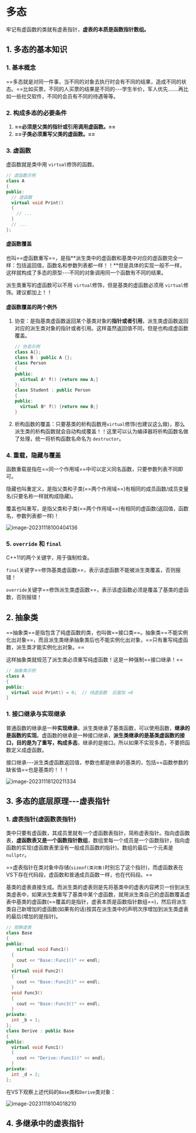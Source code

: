 # 多态

牢记有虚函数的类就有虚表指针，**虚表的本质是函数指针数组。**

## 1. 多态的基本知识

### 1. 基本概念

==多态就是对同一件事，当不同的对象去执行时会有不同的结果，造成不同的状态。==比如买票，不同的人买票的结果是不同的---学生半价，军人优先.......再比如一些社交软件，不同的会员有不同的待遇等等。

### 2. 构成多态的必要条件

1. **==必须是父类的指针或引用调用虚函数。==**
2. **==子类必须重写父类的虚函数。==**

### 3. 虚函数

虚函数就是类中用 `virtual`修饰的函数。

```C++
// 虚函数示例
class A
{
public:
  // 虚函数
  virtual void Print()
  {
    // ...
  }
  // ...
};
```

#### 虚函数覆盖

也叫==虚函数重写==，是指**派生类中的虚函数和基类中对应的虚函数完全一样：包括返回值，函数名和参数列表都一样！！**但是具体的实现一般不一样，这样就构成了多态的原型---不同的对象调用同一个函数有不同的结果。

派生类重写的虚函数可以不用 `virtual`修饰，但是基类的虚函数必须用 `virtual`修饰。建议都加上！！

#### 虚函数覆盖的两个例外

1. 协变：是指基类虚函数返回某个基类对象的**指针或者引用**，派生类虚函数返回对应的派生类对象的指针或者引用。这样虽然返回值不同，但是也构成虚函数覆盖。

   ```C++
   // 协变示例
   class A{};
   class B : public A {};
   class Person 
   {
   public:
     virtual A* f() {return new A;}
   };
   class Student : public Person 
   {
   public:
     virtual B* f() {return new B;}
   }
   ```

2. 析构函数的覆盖：只要基类的析构函数用`virtual`修饰(也建议这么做)，那么派生类的析构函数就会自动构成覆盖！！这里可以认为编译器将析构函数名做了处理，统一将析构函数名命名为 `destructor`。

### 4. 重载，隐藏与覆盖

函数重载是指在==同一个作用域==中可以定义同名函数，只要参数列表不同即可。

隐藏也叫重定义，是指父类和子类(==两个作用域==)有相同的成员函数/成员变量名(只要名称一样就构成隐藏)。

覆盖也叫重写，是指父类和子类(==两个作用域==)有相同的虚函数(返回值，函数名，参数列表都一样)！

![image-20231118100404136](E:\Note\C++\多态.assets\image-20231118100404136.png)

### 5. `override` 和 `final`

C++11的两个关键字，用于强制检查。

`final`关键字==修饰基类虚函数==，表示该虚函数不能被派生类覆盖，否则报错！

`override`关键字==修饰派生类虚函数==，表示该虚函数必须是覆盖了基类的虚函数，否则报错！

## 2. 抽象类

==抽象类==是指包含了纯虚函数的类，也叫做==接口类==。抽象类==不能实例化出对象==，而且派生类继承抽象类后也不能实例化出对象，==只有重写纯虚函数，派生类才能实例化出对象。==

这样抽象类就规范了派生类必须重写纯虚函数！这是一种强制==接口继承！==

```C++
// 抽象类示例
class A
{
public:
  virtual void Print() = 0;  // 纯虚函数  后面加 =0
}
```

### 1. 接口继承与实现继承

普通函数的继承是一种**实现继承**，派生类继承了基类函数，可以使用函数，**继承的是函数的实现**。虚函数的继承是一种接口继承，**派生类继承的是基类虚函数的接口，目的是为了重写，构成多态**，继承的是接口。所以如果不实现多态，不要把函数定义成虚函数。  

接口继承---派生类虚函数返回值，参数也都是继承的基类的，包括==函数参数的缺省值==也是基类的！！！

![image-20231118120211334](E:\Note\C++\多态.assets\image-20231118120211334.png)

## 3. 多态的底层原理---虚表指针

### 1. 虚表指针(虚函数表指针)

类中只要有虚函数，其成员里就有一个虚函数表指针，简称虚表指针。指向虚函数表，**虚函数表又是一个函数指针数组**，数组里每一个成员是一个函数指针，指向虚函数的实现(虚函数表里没有一般成员函数的指针)。数组的最后一个元素是 `nullptr`。

==虚表指针在类对象中存储(`sizeof(类对象)`时别忘了这个指针)，而虚函数表在VS下存在代码段，虚函数和普通成员函数一样，也在代码段。==

基类的虚表直接生成。而派生类的虚表则是先将基类中的虚表内容拷贝一份到派生类虚表中，如果派生类重写了基类中某个虚函数，就用派生类自己的虚函数覆盖虚表中基类的虚函数(==覆盖的是指针，虚表本质是函数指针数组==)，然后将派生类自己新增加的虚函数(如果有的话)按其在派生类中的声明次序增加到派生类虚表的最后(增加的是指针)。

```C++
// 观察虚表
class Base
{
public:
	virtual void Func1()
  {
  	cout << "Base::Func1()" << endl;
  }
  virtual void Func2()
  {
  	cout << "Base::Func2()" << endl;
  }
  void Func3()
  {
  	cout << "Base::Func3()" << endl;
  }
private:
  int _b = 1;
};
class Derive : public Base
{
public:
  virtual void Func1()
  {
  	cout << "Derive::Func1()" << endl;
  }
private:
  int _d = 2;
};
```

在VS下观察上述代码的`Base`类和`Derive`类对象：

![image-20231118104018210](E:\Note\C++\多态.assets\image-20231118104018210.png)

## 4. 多继承中的虚表指针











